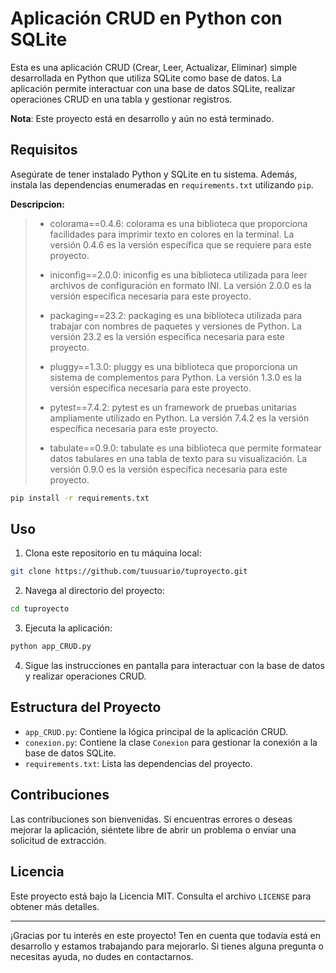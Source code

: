 
# Aplicación CRUD en Python con SQLite

Esta es una aplicación CRUD (Crear, Leer, Actualizar, Eliminar) simple desarrollada en Python que utiliza SQLite como base de datos. La aplicación permite interactuar con una base de datos SQLite, realizar operaciones CRUD en una tabla y gestionar registros.

**Nota**: Este proyecto está en desarrollo y aún no está terminado.

## Requisitos

Asegúrate de tener instalado Python y SQLite en tu sistema. Además, instala las dependencias enumeradas en `requirements.txt` utilizando `pip`.

**Descripcion:**  

>- colorama==0.4.6: colorama es una biblioteca que proporciona facilidades para imprimir texto en colores en la terminal. La versión 0.4.6 es la versión específica que se requiere para este proyecto.
>
>- iniconfig==2.0.0: iniconfig es una biblioteca utilizada para leer archivos de configuración en formato INI. La versión 2.0.0 es la versión específica necesaria para este proyecto.
>
>- packaging==23.2: packaging es una biblioteca utilizada para trabajar con nombres de paquetes y versiones de Python. La versión 23.2 es la versión específica necesaria para este proyecto.
>
>- pluggy==1.3.0: pluggy es una biblioteca que proporciona un sistema de complementos para Python. La versión 1.3.0 es la versión específica necesaria para este proyecto.
>
>- pytest==7.4.2: pytest es un framework de pruebas unitarias ampliamente utilizado en Python. La versión 7.4.2 es la versión específica necesaria para este proyecto.
>
>- tabulate==0.9.0: tabulate es una biblioteca que permite formatear datos tabulares en una tabla de texto para su visualización. La versión 0.9.0 es la versión específica necesaria para este proyecto.


```bash
pip install -r requirements.txt
```

## Uso

1. Clona este repositorio en tu máquina local:

```bash
git clone https://github.com/tuusuario/tuproyecto.git
```

2. Navega al directorio del proyecto:

```bash
cd tuproyecto
```

3. Ejecuta la aplicación:

```bash
python app_CRUD.py
```

4. Sigue las instrucciones en pantalla para interactuar con la base de datos y realizar operaciones CRUD.

## Estructura del Proyecto

- `app_CRUD.py`: Contiene la lógica principal de la aplicación CRUD.
- `conexion.py`: Contiene la clase `Conexion` para gestionar la conexión a la base de datos SQLite.
- `requirements.txt`: Lista las dependencias del proyecto.

## Contribuciones

Las contribuciones son bienvenidas. Si encuentras errores o deseas mejorar la aplicación, siéntete libre de abrir un problema o enviar una solicitud de extracción.

## Licencia

Este proyecto está bajo la Licencia MIT. Consulta el archivo `LICENSE` para obtener más detalles.

---

¡Gracias por tu interés en este proyecto! Ten en cuenta que todavía está en desarrollo y estamos trabajando para mejorarlo. Si tienes alguna pregunta o necesitas ayuda, no dudes en contactarnos.
